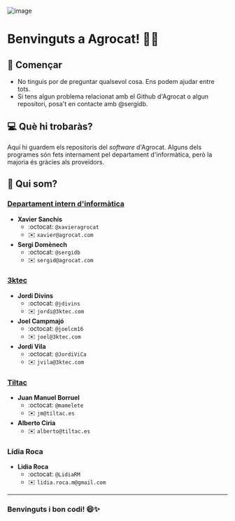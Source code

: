 ![image](https://github.com/agrocat/.github/assets/11000450/16f6054e-3b4e-4e8a-b501-1544455e6734)

# Benvinguts a Agrocat! 🌱🐱
## 🌟 Començar
- No tinguis por de preguntar qualsevol cosa. Ens podem ajudar entre tots.
- Si tens algun problema relacionat amb el Github d'Agrocat o algun repositori, posa't en contacte amb @sergidb.

## 💻 Què hi trobaràs?
Aquí hi guardem els repositoris del *software* d'Agrocat.
Alguns dels programes són fets internament pel departament d'informàtica, però la majoria és gràcies als proveïdors.

## 👥 Qui som?

### [Departament intern d'informàtica](www.agrocat.com)
- **Xavier Sanchís**
  - :octocat: `@xavieragrocat`
  - :envelope: `xavier@agrocat.com`
- **Sergi Domènech**
  - :octocat: `@sergidb`
  - :envelope: `sergid@agrocat.com`

### [3ktec](www.3ktec.com)
- **Jordi Divins**
  - :octocat: `@jdivins`
  - :envelope: `jordi@3ktec.com`
- **Joel Campmajó**
  - :octocat: `@joelcm16`
  - :envelope: `joel@3ktec.com` 
- **Jordi Vila**
  - :octocat: `@JordiViCa`
  - :envelope: `jvila@3ktec.com` 
### [Tiltac](www.tiltac.es) 
- **Juan Manuel Borruel**
  - :octocat: `@mamelete`
  - :envelope: `jm@tiltac.es`
- **Alberto Ciria**
  - :envelope: `alberto@tiltac.es`
### Lídia Roca
- **Lidia Roca**
  - :octocat: `@LidiaRM`
  - :envelope: `lidia.roca.m@gmail.com`

---
### Benvinguts i bon codi! 😄✨

